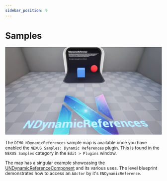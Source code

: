 ```yaml
---
sidebar_position: 9
---
```


# Samples

![NDynamicReferences](dynamic-references-samples.webp)

The `DEMO_NDynamicReferences` sample map is available once you have enabled the `NEXUS Samples: Dynamic References` plugin. This is found in the `NEXUS Samples` category in the `Edit > Plugins` window.

The map has a singular example showcasing the [UNDynamicReferenceComponent](types/dynamic-reference-component.md) and its various uses. The level blueprint demonstrates how to access an `AActor` by it's `ENDynamicReference`.